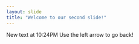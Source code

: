 ```yaml
---
layout: slide
title: "Welcome to our second slide!"
---
```

New text at 10:24PM
Use the left arrow to go back!
